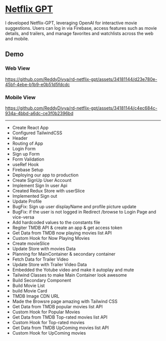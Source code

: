 # [Netflix GPT](https://rd-netflix-gpt.vercel.app/)

I developed Netflix-GPT, leveraging OpenAI for interactive movie suggestions. Users can log in via Firebase, access features such as movie details, and trailers, and manage favorites and watchlists across the web and mobile.

## Demo



### Web View
https://github.com/ReddyDivya/rd-netflix-gpt/assets/34181144/d23e780e-45bf-4ebe-b1b9-e0b51d5fdcdc

### Mobile View

https://github.com/ReddyDivya/rd-netflix-gpt/assets/34181144/c4ec684c-934a-4bbd-a6dc-ce3f0b2396bd

---

- Create React App
- Configured TailwindCSS
- Header
- Routing of App
- Login Form
- Sign up Form
- Form Validation
- useRef Hook
- Firebase Setup
- Deploying our app to production
- Create SignUp User Account
- Implement Sign In user Api
- Created Redux Store with userSlice
- Implemented Sign out
- Update Profile
- BugFix: Sign up user displayName and profile picture update
- BugFix: if the user is not logged in Redirect /browse to Login Page and vice-versa
- Add hardcoded values to the constants file
- Regiter TMDB API & create an app & get access token
- Get Data from TMDB now playing movies list API
- Custom Hook for Now Playing Movies
- Create movieSlice
- Update Store with movies Data
- Planning for MainContainer & secondary container
- Fetch Data for Trailer Video
- Update Store with Trailer Video Data
- Embedded the Yotube video and make it autoplay and mute
- Tailwind Classes to make Main Container look awesome
- Build Secondary Component
- Build Movie List
- build Movie Card
- TMDB Image CDN URL
- Made the Browsre page amazing with Tailwind CSS
- Get Data from TMDB popular movies list API
- Custom Hook for Popular Movies
- Get Data from TMDB Top-rated movies list API
- Custom Hook for Top-rated movies
- Get Data from TMDB UpComing movies list API
- Custom Hook for UpComing movies
